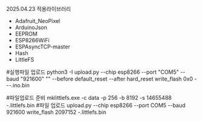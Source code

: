 2025.04.23
적용라이브러리
- Adafruit_NeoPixel
- ArduinoJson
- EEPROM
- ESP8266WiFi
- ESPAsyncTCP-master
- Hash
- LittleFS

#실행파일 업로드
python3 -I upload.py --chip esp8266 --port "COM5" --baud "921600" ""  --before default_reset --after hard_reset write_flash 0x0 ---.ino.bin

#파일업로드 준비
mklittlefs.exe -c data -p 256 -b 8192 -s 14655488 -.littlefs.bin
#파일 업로드
upload.py --chip esp8266 --port COM5 --baud 921600 write_flash 2097152 -.littlefs.bin
